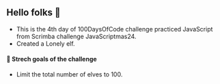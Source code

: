 ## Hello folks 👋

- This is the 4th day of 100DaysOfCode challenge practiced JavaScript from Scrimba challenge JavaScriptmas24.
- Created a Lonely elf.

#### 🚧 Strech goals of the challenge

- Limit the total number of elves to 100.
